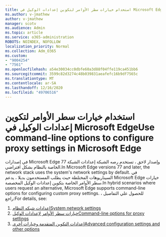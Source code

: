 ```yaml
---
title: استخدام خيارات سطر الأوامر لتكوين إعدادات الوكيل في Microsoft Edge
ms.author: v-jmathew
author: v-jmathew
manager: scotv
ms.audience: Admin
ms.topic: article
ms.service: o365-administration
ROBOTS: NOINDEX, NOFOLLOW
localization_priority: Normal
ms.collection: Adm_O365
ms.custom:
- "9004254"
- "7561"
ms.openlocfilehash: a54e30034cc0dbfe60a3d88f04ffe119ca451bb6
ms.sourcegitcommit: 3599c82d3274c48b039831aeafefc16b9df7565c
ms.translationtype: MT
ms.contentlocale: ar-SA
ms.lasthandoff: 12/16/2020
ms.locfileid: "49706516"
---
```

# <a name="use-command-line-options-to-configure-proxy-settings-in-microsoft-edge"></a><span data-ttu-id="495cf-102">استخدام خيارات سطر الأوامر لتكوين إعدادات الوكيل في Microsoft Edge</span><span class="sxs-lookup"><span data-stu-id="495cf-102">Use command-line options to configure proxy settings in Microsoft Edge</span></span>

<span data-ttu-id="495cf-103">في إصدارات Microsoft Edge 77 وإصدار لاحق ، تستخدم رصه الشبكة إعدادات الشبكة الخاصة بالنظام بشكل افتراضي.</span><span class="sxs-lookup"><span data-stu-id="495cf-103">In Microsoft Edge versions 77 and later, the network stack uses the system's network settings by default.</span></span> <span data-ttu-id="495cf-104">في السيناريوهات المختلطة حيث يطلب المستخدمون بديلا ، يدعم Microsoft Edge خيارات سطر الأوامر الخاصة بتكوين إعدادات الوكيل المخصصة.</span><span class="sxs-lookup"><span data-stu-id="495cf-104">In hybrid scenarios where users request an alternative, Microsoft Edge supports command-line options for configuring custom proxy settings.</span></span> <span data-ttu-id="495cf-105">للحصول علي التفاصيل ، راجع:</span><span class="sxs-lookup"><span data-stu-id="495cf-105">For details, see:</span></span>

1. [<span data-ttu-id="495cf-106">إعدادات شبكه النظام</span><span class="sxs-lookup"><span data-stu-id="495cf-106">System network settings</span></span>](https://go.microsoft.com/fwlink/?linkid=2133962)
2. [<span data-ttu-id="495cf-107">خيارات سطر الأوامر لإعدادات الوكيل</span><span class="sxs-lookup"><span data-stu-id="495cf-107">Command-line options for proxy settings</span></span>](https://go.microsoft.com/fwlink/?linkid=2134292)
3. [<span data-ttu-id="495cf-108">إعدادات التكوين المتقدمة وخيارات أخرى</span><span class="sxs-lookup"><span data-stu-id="495cf-108">Advanced configuration settings and other options</span></span>](https://go.microsoft.com/fwlink/?linkid=2134293)
